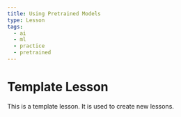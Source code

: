 ```yaml
---
title: Using Pretrained Models
type: Lesson
tags:
  - ai
  - ml
  - practice
  - pretrained
---
```


# Template Lesson

This is a template lesson. It is used to create new lessons.
